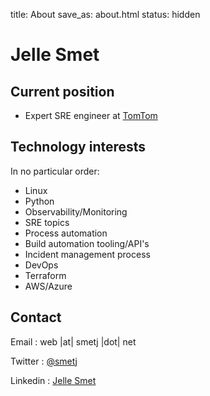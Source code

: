 title: About
save_as: about.html
status: hidden


# Jelle Smet

## Current position

- Expert SRE engineer at [TomTom](https://www.tomtom.com)

## Technology interests

In no particular order:

- Linux
- Python
- Observability/Monitoring
- SRE topics
- Process automation
- Build automation tooling/API's
- Incident management process
- DevOps
- Terraform
- AWS/Azure

## Contact

Email           : web |at| smetj |dot| net

Twitter         : [@smetj](https://twitter.com/smetj)

Linkedin        : [Jelle Smet](https://www.linkedin.com/in/jelle-smet-594a907b/)
